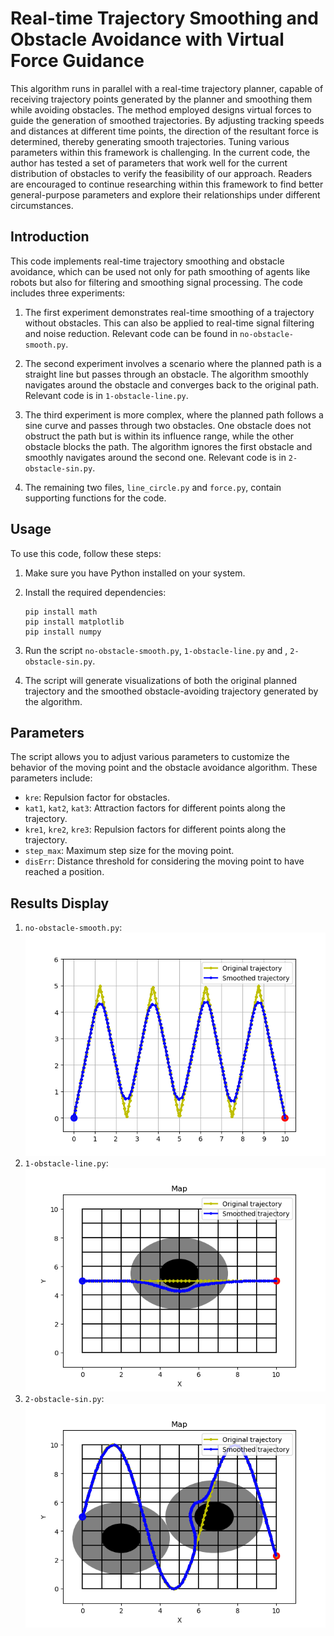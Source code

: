 # Real-time Trajectory Smoothing and Obstacle Avoidance with Virtual Force Guidance
This algorithm runs in parallel with a real-time trajectory planner, capable of receiving trajectory points 
generated by the planner and smoothing them while avoiding obstacles. The method employed designs virtual 
forces to guide the generation of smoothed 
trajectories. By adjusting tracking speeds and distances at different time points, the direction of the 
resultant force is determined, thereby generating smooth trajectories. Tuning various parameters within 
this framework is challenging. In the current 
code, the author has tested a set of parameters that work well for the current distribution of obstacles 
to verify the feasibility of our approach. Readers are encouraged to continue researching within this 
framework to find better general-purpose parameters 
and explore their relationships under different circumstances.

## Introduction

This code implements real-time trajectory smoothing and obstacle avoidance, which can be used not only for 
path smoothing of agents like robots but also for filtering and smoothing signal processing. The code 
includes three experiments:

1. The first experiment demonstrates real-time smoothing of a trajectory without obstacles. This can also 
be applied to real-time signal filtering and noise reduction. Relevant code can be found 
in `no-obstacle-smooth.py`.

2. The second experiment involves a scenario where the planned path is a straight line but passes through 
an obstacle. The algorithm smoothly navigates around the obstacle and converges back to the original 
path. Relevant code is in `1-obstacle-line.py`.

3. The third experiment is more complex, where the planned path follows a sine curve and passes through 
two obstacles. One obstacle does not obstruct the path but is within its influence range, while the 
other obstacle blocks the path. The algorithm ignores the first obstacle and smoothly navigates around 
the second one. Relevant code is in `2-obstacle-sin.py`.

4. The remaining two files, `line_circle.py` and `force.py`, contain supporting functions for the code.

## Usage

To use this code, follow these steps:

1. Make sure you have Python installed on your system.
2. Install the required dependencies:

   ```
   pip install math
   pip install matplotlib
   pip install numpy
   ```

3. Run the script `no-obstacle-smooth.py`, `1-obstacle-line.py` and , `2-obstacle-sin.py`.
4. The script will generate visualizations of both the original planned trajectory and the 
smoothed obstacle-avoiding trajectory generated by the algorithm.

## Parameters

The script allows you to adjust various parameters to customize the behavior of the moving 
point and the obstacle avoidance algorithm. These parameters include:

- `kre`: Repulsion factor for obstacles.
- `kat1`, `kat2`, `kat3`: Attraction factors for different points along the trajectory.
- `kre1`, `kre2`, `kre3`: Repulsion factors for different points along the trajectory.
- `step_max`: Maximum step size for the moving point.
- `disErr`: Distance threshold for considering the moving point to have reached a position.

## Results Display
1. `no-obstacle-smooth.py`:
![image](img/Figure_1.png)
2. `1-obstacle-line.py`:
![image](img/Figure_2.png)
3. `2-obstacle-sin.py`:
![image](img/Figure_3.png)

 
 
